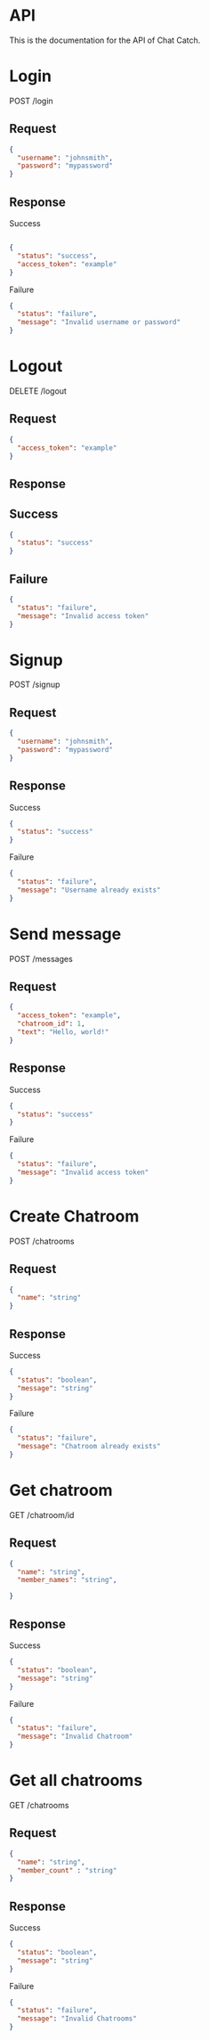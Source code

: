 # API

This is the documentation for the API of Chat Catch.

# Login

POST /login

## Request
```json
{
  "username": "johnsmith",
  "password": "mypassword"
}
```
## Response

Success
```json

{
  "status": "success",
  "access_token": "example"
}
```
 Failure
```json
{
  "status": "failure",
  "message": "Invalid username or password"
}
```
# Logout
DELETE /logout

## Request
```json
{
  "access_token": "example"
}
```
## Response

## Success
```json
{
  "status": "success"
}
```

## Failure
```json
{
  "status": "failure",
  "message": "Invalid access token"
}
```
# Signup

POST /signup

## Request
```json
{
  "username": "johnsmith",
  "password": "mypassword"
}
```
## Response

Success
```json
{
  "status": "success"
}
```
Failure
```json
{
  "status": "failure",
  "message": "Username already exists"
}
```

# Send message

POST /messages

## Request
```json
{
  "access_token": "example",
  "chatroom_id": 1,
  "text": "Hello, world!"
}
```
## Response
Success
```json
{
  "status": "success"
}
```
Failure
```json
{
  "status": "failure",
  "message": "Invalid access token"
}
```

# Create Chatroom

POST /chatrooms

## Request
```json
{
  "name": "string"
}
```
## Response
Success
```json
{
  "status": "boolean",
  "message": "string"
}
```
Failure
```json
{
  "status": "failure",
  "message": "Chatroom already exists"
}
```

# Get chatroom

GET /chatroom/id

## Request
```json
{
  "name": "string",
  "member_names": "string",

}
```
## Response
Success
```json
{
  "status": "boolean",
  "message": "string"
}
```
Failure
```json
{
  "status": "failure",
  "message": "Invalid Chatroom"
}
```


# Get all chatrooms

GET /chatrooms

## Request
```json
{
  "name": "string",
  "member_count" : "string"
}
```
## Response
Success
```json
{
  "status": "boolean",
  "message": "string"
}
```
Failure
```json
{
  "status": "failure",
  "message": "Invalid Chatrooms"
}
```